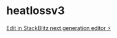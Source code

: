 # heatlossv3

[Edit in StackBlitz next generation editor ⚡️](https://stackblitz.com/~/github.com/jackcharles33/heatlossv3)
